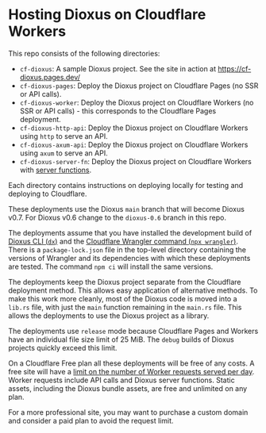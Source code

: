 # Hosting Dioxus on Cloudflare Workers

This repo consists of the following directories:

- `cf-dioxus`: A sample Dioxus project. See the site in action at https://cf-dioxus.pages.dev/
- `cf-dioxus-pages`: Deploy the Dioxus project on Cloudflare Pages (no SSR or API calls).
- `cf-dioxus-worker`: Deploy the Dioxus project on Cloudflare Workers (no SSR or API calls) - this corresponds to the Cloudflare Pages deployment.
- `cf-dioxus-http-api`: Deploy the Dioxus project on Cloudflare Workers using `http` to serve an API.
- `cf-dioxus-axum-api`: Deploy the Dioxus project on Cloudflare Workers using `axum` to serve an API.
- `cf-dioxus-server-fn`: Deploy the Dioxus project on Cloudflare Workers with [server functions](https://dioxuslabs.com/learn/0.6/guides/fullstack/server_functions/).

Each directory contains instructions on deploying locally for testing and deploying to Cloudflare.

These deployments use the Dioxus `main` branch that will become Dioxus v0.7. For Dioxus v0.6 change to the `dioxus-0.6` branch in this repo.

The deployments assume that you have installed the development build of [Dioxus CLI (`dx`)](https://github.com/DioxusLabs/dioxus/tree/main/packages/cli#install-the-latest-development-build-through-git)
and the [Cloudflare Wrangler command (`npx wrangler`)](https://developers.cloudflare.com/workers/wrangler/install-and-update/).
There is a `package-lock.json` file in the top-level directory containing the versions of Wrangler
and its dependencies with which these deployments are tested. The command `npm ci` will install the same versions.

The deployments keep the Dioxus project separate from the Cloudflare
deployment method. This allows easy application of alternative methods. To make
this work more cleanly, most of the Dioxus code is moved into a `lib.rs` file,
with just the `main` function remaining in the `main.rs` file. This allows the
deployments to use the Dioxus project as a library.

The deployments use `release` mode because Cloudflare Pages and Workers have an
individual file size limit of 25 MiB. The `debug` builds of Dioxus projects
quickly exceed this limit.

On a Cloudflare Free plan all these deployments will be free of any costs. A
free site will have a [limit on the number of Worker requests served per day](https://developers.cloudflare.com/workers/platform/pricing/#workers).
Worker requests include API calls and Dioxus server functions. Static assets,
including the Dioxus bundle assets, are free and unlimited on any plan.

For a more professional site, you may want to purchase a custom domain and
consider a paid plan to avoid the request limit.
